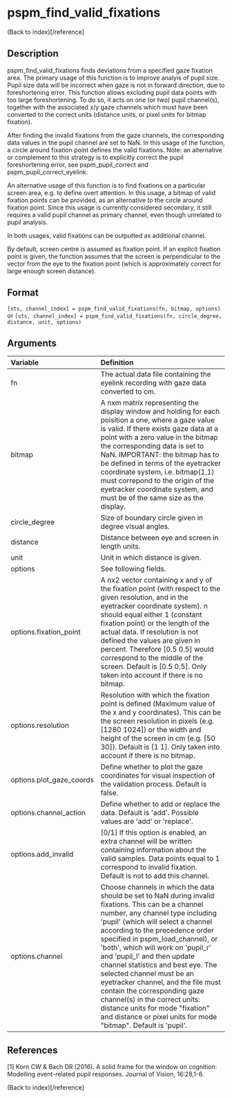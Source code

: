 # pspm_find_valid_fixations
(Back to index)[/reference]
## Description
pspm_find_valid_fixations finds deviations from a specified gaze fixation area. The primary usage of this function is to improve analyis of pupil size. Pupil size data will be incorrect when gaze is not in forward direction, due to foreshortening error. This function allows excluding pupil data points with too large foreshortening. To do so, it acts on one (or two) pupil channel(s), together with the associated x/y gaze channels which must have been converted to the correct units (distance units, or pixel units for bitmap fixation).

After finding the invalid fixations from the gaze channels, the corresponding data values in the pupil channel are set to NaN. In this usage of the function, a circle around fixation point defines the valid fixations. Note: an alternative or complement to this strategy is to explicitly correct the pupil foreshortening error, see pspm_pupil_correct and pspm_pupil_correct_eyelink.

An alternative usage of this function is to find fixations on a particular screen area, e.g. to define overt attention. In this usage, a bitmap of valid fixation points can be provided, as an alternative to the circle around fixation point. Since this usage is currently considered secondary, it still requires a valid pupil channel as primary channel, even though unrelated to pupil analysis.

In both usages, valid fixations can be outputted as additional channel.

By default, screen centre is assumed as fixation point. If an explicit fixation point is given, the function assumes that the screen is perpendicular to the vector from the eye to the fixation point (which is approximately correct for large enough screen distance).

## Format
`[sts, channel_index] = pspm_find_valid_fixations(fn, bitmap, options)` or
`[sts, channel_index] = pspm_find_valid_fixations(fn, circle_degree, distance, unit, options)`

## Arguments
| Variable | Definition |
|:--|:--|
| fn | The actual data file containing the eyelink recording with gaze data converted to cm. |
| bitmap | A nxm matrix representing the display window and holding for each poisition a one, where a gaze value is valid. If there exists gaze data at a point with a zero value in the bitmap the corresponding data is set to NaN. IMPORTANT: the bitmap has to be defined in terms of the eyetracker coordinate system, i.e. bitmap(1,1) must correpond to the origin of the eyetracker coordinate system, and must be of the same size as the display. |
| circle_degree | Size of boundary circle given in degree visual angles. |
| distance | Distance between eye and screen in length units. |
| unit | Unit in which distance is given. |
| options | See following fields. |
| options.fixation_point | A nx2 vector containing x and y of the fixation point (with respect to the given resolution, and in the eyetracker coordinate system). n should equal either 1 (constant fixation point) or the length of the actual data. If resolution is not defined the values are given in percent. Therefore [0.5 0.5] would correspond to the middle of the screen. Default is [0.5 0.5]. Only taken into account if there is no bitmap. |
| options.resolution | Resolution with which the fixation point is defined (Maximum value of the x and y coordinates). This can be the screen resolution in pixels (e.g. [1280 1024]) or the width and height of the screen in cm (e.g. [50 30]). Default is [1 1]. Only taken into account if there is no bitmap. |
| options.plot_gaze_coords | Define whether to plot the gaze coordinates for visual inspection of the validation process. Default is false. |
| options.channel_action | Define whether to add or replace the data. Default is 'add'. Possible values are 'add' or 'replace'. |
| options.add_invalid | [0/1] If this option is enabled, an extra channel will be written containing information about the valid samples. Data points equal to 1 correspond to invalid fixation. Default is not to add this channel. |
| options.channel | Choose channels in which the data should be set to NaN during invalid fixations. This can be a channel number, any channel type including 'pupil' (which will select a channel according to the precedence order specified in pspm_load_channel), or 'both', which will work on 'pupil_r' and 'pupil_l' and then update channel statistics and best eye. The selected channel must be an eyetracker channel, and the file must contain the corresponding gaze channel(s) in the correct units: distance units for mode "fixation" and distance or pixel units for mode "bitmap". Default is 'pupil'. |
## References
[1] Korn CW & Bach DR (2016). A solid frame for the window on cognition: Modelling event-related pupil responses. Journal of Vision, 16:28,1-6.


(Back to index)[/reference]
